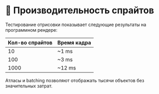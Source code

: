# 📘 Производительность спрайтов

Тестирование отрисовки показывает следующие результаты на программном рендере:

| Кол-во спрайтов | Время кадра |
|-----------------|-------------|
| 10              | ~1 ms |
| 100             | ~3 ms |
| 1000            | ~12 ms |

Атласы и batching позволяют отображать тысячи объектов без значительных затрат.
